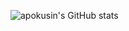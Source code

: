 ![apokusin's GitHub stats](https://github-readme-stats.vercel.app/api?username=apokusin&show_icons=true&theme=transparent)
